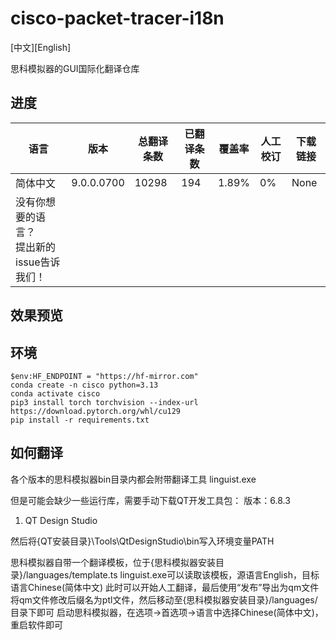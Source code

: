 # cisco-packet-tracer-i18n

[中文][English]

思科模拟器的GUI国际化翻译仓库

## 进度

| 语言                                            | 版本       | 总翻译条数 | 已翻译条数 | 覆盖率 | 人工校订 | 下载链接 |
| ----------------------------------------------- | ---------- | ---------- | ---------- | ------ | -------- | -------- |
| 简体中文                                        | 9.0.0.0700 | 10298      | 194        | 1.89%  | 0%       | None     |
| 没有你想要的语言？<br />提出新的issue告诉我们！ |            |            |            |        |          |          |

## 效果预览

## 环境

```
$env:HF_ENDPOINT = "https://hf-mirror.com"
conda create -n cisco python=3.13
conda activate cisco
pip3 install torch torchvision --index-url https://download.pytorch.org/whl/cu129
pip install -r requirements.txt
```

## 如何翻译
各个版本的思科模拟器bin目录内都会附带翻译工具
linguist.exe

但是可能会缺少一些运行库，需要手动下载QT开发工具包：
版本：6.8.3
1. QT Design Studio 

然后将{QT安装目录}\Tools\QtDesignStudio\bin写入环境变量PATH

思科模拟器自带一个翻译模板，位于{思科模拟器安装目录}/languages/template.ts
linguist.exe可以读取该模板，源语言English，目标语言Chinese(简体中文)
此时可以开始人工翻译，最后使用“发布”导出为qm文件
将qm文件修改后缀名为ptl文件，然后移动至{思科模拟器安装目录}/languages/目录下即可
启动思科模拟器，在选项->首选项->语言中选择Chinese(简体中文)，重启软件即可
